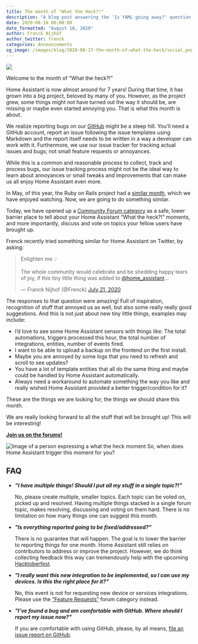 ```yaml
---
title: The month of "What the Heck?!"
description: "A blog post answering the 'Is YAML going away?' question."
date: 2020-08-18 00:00:00
date_formatted: "August 18, 2020"
author: Franck Nijhof
author_twitter: frenck
categories: Announcements
og_image: /images/blog/2020-08-17-the-month-of-what-the-heck/social.png
---
```


<a href='https://community.home-assistant.io/c/what-the-heck/52'><img src='/images/blog/2020-08-18-the-month-of-what-the-heck/social.png' style='border: 0;box-shadow: none;'></a>

Welcome to the month of “What the heck?!”

Home Assistant is now almost around for 7 years! During that time, it has grown
into a big project, beloved by many of you. However, as the project grew, some
things might not have turned out the way it should be, are missing or maybe even
started annoying you. That is what this month is about.

We realize reporting bugs on our [GitHub][github-issues] might be a steep hill.
You’ll need a GitHub account, report an issue following the issue templates
using Markdown and the report itself needs to be written in a way a developer
can work with it. Furthermore, we use our issue tracker for tracking actual
issues and bugs; not small feature requests or annoyances.

While this is a common and reasonable process to collect, track and process
bugs, our issue tracking process might not be the ideal way to learn about
annoyances or small tweaks and improvements that can make us all enjoy
Home Assistant even more.

In May, of this year, the Ruby on Rails project had a [similar month][rorwtf],
which we have enjoyed watching. Now, we are going to do something similar.

Today, we have opened up a [Community Forum category][forum] as a safe, lower
barrier place to tell about your Home Assistant “What the heck?!” moments,
and more importantly, discuss and vote  on topics your fellow users have
brought up.

Frenck recently tried something similar for Home Assistant on Twitter,
by asking:

<blockquote class="twitter-tweet"><p lang="en" dir="ltr">Enlighten me 💡<br><br>The whole community would celebrate and be shedding happy tears of joy, if this tiny little thing was added to <a href="https://twitter.com/home_assistant?ref_src=twsrc%5Etfw">@home_assistant</a>...</p>&mdash; Franck Nijhof (@Frenck) <a href="https://twitter.com/Frenck/status/1285592609772244993?ref_src=twsrc%5Etfw">July 21, 2020</a>
</blockquote>

The responses to that question were amazing! Full of inspiration, recognition of
stuff that annoyed us as well, but also some really really good suggestions.
And this is not just about new tiny little things, examples may include:

- I’d love to see some Home Assistant sensors with things like: The total
  automations, triggers processed this hour, the total number of integrations,
  entities, number of events fired.
- I want to be able to upload a backup on the frontend on the first install.
- Maybe you are annoyed by some logs that you need to refresh and scroll to see
  updates?
- You have a lot of template entities that all do the same thing and maybe could
  be handled by Home Assistant automatically.
- Always need a workaround to automate something the way you like and really
  wished Home Assistant provided a better trigger/condition for it?

These are the things we are looking for, the things we should share this month.

We are really looking forward to all the stuff that will be brought up!
This will be interesting!

**[Join us on the forums!][forum]**

<p class='img'>
<img src='/images/blog/2020-08-18-the-month-of-what-the-heck/jackie-chan-what-the-heck.jpg' alt='Image of a person expressing a what the heck moment'></a>
So, when does Home Assistant trigger this moment for you?
</p>

## FAQ

- **_“I have multiple things! Should I put all my stuff in a single topic?!”_**

  No, please create multiple, smaller topics. Each topic can be voted on,
  picked up and resolved. Having multiple things stacked in a single forum
  topic, makes resolving, discussing and voting on them hard. There is no
  limitation on how many things one can suggest this month.

- **_"Is everything reported going to be fixed/addressed?"_**

  There is no guarantee that will happen. The goal is to lower the barrier to
  reporting things for one month. Home Assistant still relies on contributors
  to address or improve the project. However, we do think collecting feedback
  this way can tremendously help with the upcoming
  [Hacktoberfest][hacktoberfest].

- **_"I really want this new integration to be implemented, so I can use my
  devices. Is this the right place for it?"_**

  No, this event is not for requesting new device or services integrations.
  Please use the [“Feature Requests”][feature-requests] forum category instead.

- **_"I’ve found a bug and am comfortable with GitHub. Where should I report my
  issue now?"_**

  If you are comfortable with using GitHub, please, by all means, [file an issue
  report on GitHub][github-issues].

[rorwtf]: https://weblog.rubyonrails.org/2020/5/7/A-May-of-WTFs/
[forum]: https://community.home-assistant.io/c/what-the-heck/52
[github-issues]: https://github.com/home-assistant/core/issues
[feature-requests]: https://community.home-assistant.io/c/feature-requests/13
[hacktoberfest]: https://hacktoberfest.digitalocean.com
